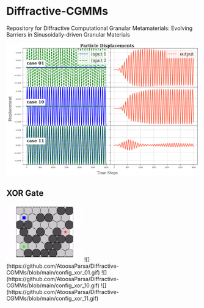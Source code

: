 # Diffractive-CGMMs
Repository for Diffractive Computational Granular Metamaterials: Evolving Barriers in Sinusoidally-driven Granular Materials

<p align="center">
  <img src="https://github.com/AtoosaParsa/Diffractive-CGMMs/blob/main/xor.png"  width="700">
</p>

## XOR Gate
<img src="https://github.com/AtoosaParsa/Diffractive-CGMMs/blob/main/config_xor_01.gif" width="200"/>
![](https://github.com/AtoosaParsa/Diffractive-CGMMs/blob/main/config_xor_01.gif)
![](https://github.com/AtoosaParsa/Diffractive-CGMMs/blob/main/config_xor_10.gif)
![](https://github.com/AtoosaParsa/Diffractive-CGMMs/blob/main/config_xor_11.gif)

